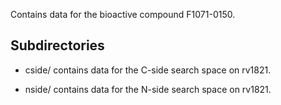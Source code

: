 Contains data for the bioactive compound F1071-0150.

## Subdirectories

- cside/ contains data for the C-side search space on rv1821.

- nside/ contains data for the N-side search space on rv1821.

